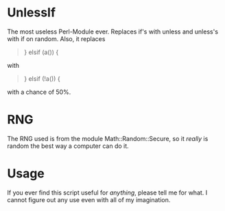 # UnlessIf
The most useless Perl-Module ever. Replaces if's with unless and unless's with if on random. Also, it replaces 

> } elsif (a()) {

with 

> } elsif (!a()) {

with a chance of 50%.

# RNG

The RNG used is from the module Math::Random::Secure, so it *really* is random the best way a computer can do it.

# Usage
If you ever find this script useful for *anything*, please tell me for what. I cannot figure out any use even with all of my imagination.
